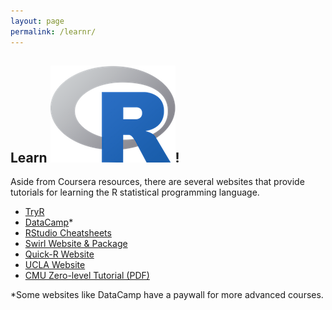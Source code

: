 ```yaml
---
layout: page
permalink: /learnr/
---
```


## Learn [<img src="/images/rlogo.png">](https://www.r-project.org/ "R Project Website")!
 
Aside from Coursera resources, there are several websites that provide
tutorials for learning the R statistical programming language.

- [TryR][]
- [DataCamp][]*
- [RStudio Cheatsheets][]
- [Swirl Website & Package][]
- [Quick-R Website][]
- [UCLA Website][]
- [CMU Zero-level Tutorial (PDF)][]

*Some websites like DataCamp have a paywall for more advanced courses.

[TryR]: http://tryr.codeschool.com/
[DataCamp]: https://www.datacamp.com/courses/
[RStudio Cheatsheets]: https://www.rstudio.com/resources/cheatsheets/
[Swirl Website & Package]: http://swirlstats.com/students.html
[Quick-R Website]: http://www.statmethods.net/
[UCLA Website]: http://www.ats.ucla.edu/stat/r/
[CMU Zero-level Tutorial (PDF)]: http://hnm.stat.cmu.edu/2014-06%20UVA%20WORKSHOP/00%20PreReads/RTutorial-Level0.pdf